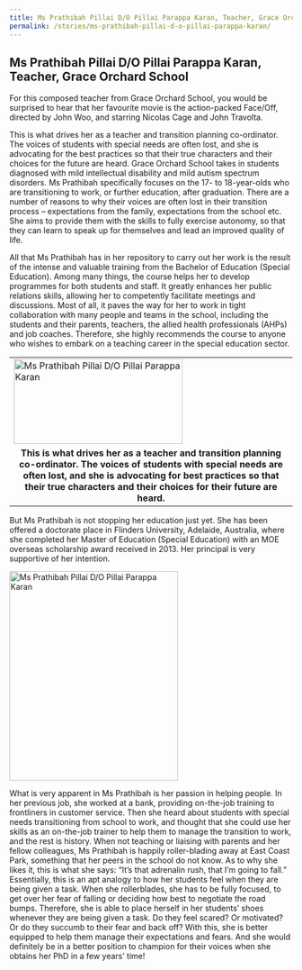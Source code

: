 ```yaml
---
title: Ms Prathibah Pillai D/O Pillai Parappa Karan, Teacher, Grace Orchard School
permalink: /stories/ms-prathibah-pillai-d-o-pillai-parappa-karan/
---
```


## Ms Prathibah Pillai D/O Pillai Parappa Karan, Teacher, Grace Orchard School

For this composed teacher from Grace Orchard School, you would be surprised to hear that her favourite movie is the action-packed Face/Off, directed by John Woo, and starring Nicolas Cage and John Travolta.

This is what drives her as a teacher and transition planning co-ordinator. The voices of students with special needs are often lost, and she is advocating for the best practices so that their true characters and their choices for the future are heard. Grace Orchard School takes in students diagnosed with mild intellectual disability and mild autism spectrum disorders. Ms Prathibah specifically focuses on the 17- to 18-year-olds who are transitioning to work, or further education, after graduation. There
are a number of reasons to why their voices are often lost in their transition process – expectations from the family, expectations from the school etc. She aims to provide them with the skills to fully exercise autonomy, so that they can learn to speak up for themselves and lead an improved quality of life.

All that Ms Prathibah has in her repository to carry out her work is the result of the intense and valuable training from the Bachelor of Education (Special Education). Among many things, the course helps her to develop programmes for both students and staff. It greatly enhances her public relations skills, allowing her to competently facilitate meetings and discussions. Most of all, it paves the way for her to work in tight collaboration with many people and teams in the school, including the students and their parents, teachers, the allied health professionals (AHPs) and job coaches. Therefore, she highly recommends the course to anyone who wishes to embark on a teaching career in the special education sector.

<table>
	<tbody>
		<tr>
			<td><img alt="Ms Prathibah Pillai D/O Pillai Parappa Karan" src="/images/stories/pages/ms-prathibah-pillai-d-o-pillai-parappa-karan.jpg" style="width: 300px; height: 151px;" /></td>
		</tr>
		<tr>
			<td style="text-align: center;"><strong style="text-align: center;">This is what drives her as a teacher and transition planning co-ordinator. The voices of students with special needs are often lost, and she is advocating for best practices so that their true characters and their choices for their future are heard.</strong></td>
		</tr>
	</tbody>
</table>

But Ms Prathibah is not stopping her education just yet. She has been offered a doctorate place in Flinders University, Adelaide, Australia, where she completed her Master of Education (Special Education) with an MOE overseas scholarship award received in 2013. Her principal is very supportive
of her intention. 

<img alt="Ms Prathibah Pillai D/O Pillai Parappa Karan" src="/images/stories/pages/ms-prathibah-pillai-d-o-pillai-parappa-karan-1.jpg" style="width: 300px; height: 372px;" />

What is very apparent in Ms Prathibah is her passion in helping people. In her previous job, she worked at a bank, providing on-the-job training to frontliners in customer service. Then she heard about students with special needs transitioning from school to work, and thought that she could use her skills as an on-the-job trainer to help them to manage the transition to work, and the rest is history. When not teaching or liaising with parents and her fellow colleagues, Ms Prathibah is happily roller-blading away at East Coast Park, something that her peers in the school do not know. As to why she likes it, this is what she says: “It’s that adrenalin rush, that I’m going to fall.” Essentially, this is an apt analogy to how her students feel when they are being given a task. When she rollerblades, she has to be fully focused, to get over her fear of falling or deciding how best to negotiate the road bumps. Therefore, she is able to place herself in her students’ shoes whenever they are being given a task. Do they feel scared? Or motivated? Or do they succumb to their fear and back off? With this, she is better equipped to help them manage their expectations and fears. And she would definitely be in a better position to champion for their voices when she obtains her PhD in a few years’ time!
